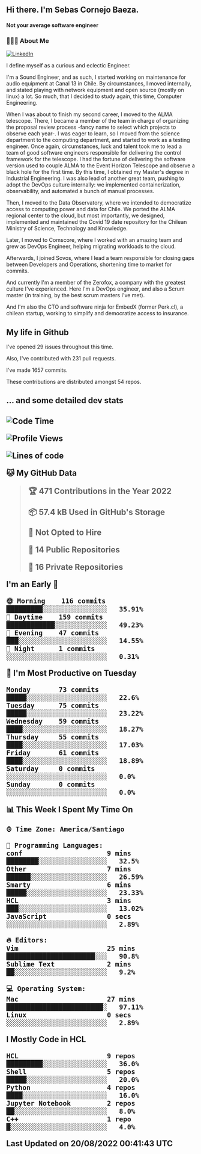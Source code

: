 <h2> Hi there.  I'm Sebas Cornejo Baeza.</h2>
<h4> Not your average software engineer</h4>
<h3> 👨🏻‍💻 About Me </h3>
<a href="http://linkedin.com/in/sebastian-cornejo-baeza/"><img alt="LinkedIn" src="https://img.shields.io/badge/Sebas%20Cornejo%20-informational?style=appveyor&logo=linkedin"></a>


I define myself as a curious and eclectic Engineer.

I'm a Sound Engineer, and as such, I started working on maintenance for audio equipment at Canal 13 in Chile.
By circumstances, I moved internally, and stated playing with network equipment and open source (mostly on linux) 
a lot. So much, that I decided to study again, this time, Computer Engineering.

When I was about to finish my second career, I moved to the ALMA telescope. There, I became a member of the team
in charge of organizing the proposal review process -fancy name to select which projects to observe each year-. 
I was eager to learn, so I moved from the science department to the computing department, and started to work as 
a testing engineer. Once again, circumstances, luck and talent took me to lead a team of good software engineers 
responsible for delivering the control framework for the telescope. I had the fortune of delivering the software
version used to couple ALMA to the Event Horizon Telescope and observe a black hole for the first time.
By this time, I obtained my Master's degree in Industrial Engineering.
I was also lead of another great team, pushing to adopt the DevOps culture internally: we implemented containerization, observability, and automated a bunch of manual processes.

Then, I moved to the Data Observatory, where we intended to democratize access to computing power
and data for Chile. We ported the ALMA regional center to the cloud, but most importantly, we designed, implemented
and maintained the Covid 19 date repository for the Chilean Ministry of Science, Technology and Knowledge.

Later, I moved to Comscore, where I worked with an amazing team and grew as DevOps Engineer, helping migrating workloads to the cloud.

Afterwards, I joined Sovos, where I lead a team responsible for closing gaps between Developers and Operations, shortening time to market for commits.

And currently I'm a member of the Zerofox, a company with the greatest culture I've experienced. Here I'm a DevOps
engineer, and also a Scrum master (in training, by the best scrum masters I've met).
 
And I'm also the CTO and software ninja for EmbedX (former Perk.cl), a chilean startup, working to simplify and democratize access to insurance.

<h2> My life in Github </h2>

I've opened 29 issues throughout this time.

Also, I've contributed with 231 pull requests.

I've made 1657 commits.

These contributions are distributed amongst 54 repos.

<h2>... and some detailed dev stats<h2>

<!--START_SECTION:waka-->
![Code Time](http://img.shields.io/badge/Code%20Time-104%20hrs%2051%20mins-blue)

![Profile Views](http://img.shields.io/badge/Profile%20Views-2-blue)

![Lines of code](https://img.shields.io/badge/From%20Hello%20World%20I%27ve%20Written-604%20Thousand%20lines%20of%20code-blue)

**🐱 My GitHub Data** 

> 🏆 471 Contributions in the Year 2022
 > 
> 📦 57.4 kB Used in GitHub's Storage 
 > 
> 🚫 Not Opted to Hire
 > 
> 📜 14 Public Repositories 
 > 
> 🔑 16 Private Repositories  
 > 
**I'm an Early 🐤** 

```text
🌞 Morning    116 commits    █████████░░░░░░░░░░░░░░░░   35.91% 
🌆 Daytime    159 commits    ████████████░░░░░░░░░░░░░   49.23% 
🌃 Evening    47 commits     ███░░░░░░░░░░░░░░░░░░░░░░   14.55% 
🌙 Night      1 commits      ░░░░░░░░░░░░░░░░░░░░░░░░░   0.31%

```
📅 **I'm Most Productive on Tuesday** 

```text
Monday       73 commits     █████░░░░░░░░░░░░░░░░░░░░   22.6% 
Tuesday      75 commits     █████░░░░░░░░░░░░░░░░░░░░   23.22% 
Wednesday    59 commits     ████░░░░░░░░░░░░░░░░░░░░░   18.27% 
Thursday     55 commits     ████░░░░░░░░░░░░░░░░░░░░░   17.03% 
Friday       61 commits     ████░░░░░░░░░░░░░░░░░░░░░   18.89% 
Saturday     0 commits      ░░░░░░░░░░░░░░░░░░░░░░░░░   0.0% 
Sunday       0 commits      ░░░░░░░░░░░░░░░░░░░░░░░░░   0.0%

```


📊 **This Week I Spent My Time On** 

```text
⌚︎ Time Zone: America/Santiago

💬 Programming Languages: 
conf                     9 mins              ████████░░░░░░░░░░░░░░░░░   32.5% 
Other                    7 mins              ██████░░░░░░░░░░░░░░░░░░░   26.59% 
Smarty                   6 mins              █████░░░░░░░░░░░░░░░░░░░░   23.33% 
HCL                      3 mins              ███░░░░░░░░░░░░░░░░░░░░░░   13.02% 
JavaScript               0 secs              ░░░░░░░░░░░░░░░░░░░░░░░░░   2.89%

🔥 Editors: 
Vim                      25 mins             ██████████████████████░░░   90.8% 
Sublime Text             2 mins              ██░░░░░░░░░░░░░░░░░░░░░░░   9.2%

💻 Operating System: 
Mac                      27 mins             ████████████████████████░   97.11% 
Linux                    0 secs              ░░░░░░░░░░░░░░░░░░░░░░░░░   2.89%

```

**I Mostly Code in HCL** 

```text
HCL                      9 repos             █████████░░░░░░░░░░░░░░░░   36.0% 
Shell                    5 repos             █████░░░░░░░░░░░░░░░░░░░░   20.0% 
Python                   4 repos             ████░░░░░░░░░░░░░░░░░░░░░   16.0% 
Jupyter Notebook         2 repos             ██░░░░░░░░░░░░░░░░░░░░░░░   8.0% 
C++                      1 repo              █░░░░░░░░░░░░░░░░░░░░░░░░   4.0%

```



 Last Updated on 20/08/2022 00:41:43 UTC
<!--END_SECTION:waka-->
